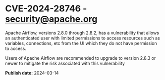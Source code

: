 # CVE-2024-28746 - security@apache.org

Apache Airflow, versions 2.8.0 through 2.8.2, has a vulnerability that allows an authenticated user with limited permissions to access resources such as variables, connections, etc from the UI which they do not have permission to access. 

Users of Apache Airflow are recommended to upgrade to version 2.8.3 or newer to mitigate the risk associated with this vulnerability


**Publish date:** 2024-03-14
